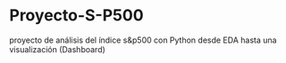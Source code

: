 # Proyecto-S-P500
proyecto de análisis del índice s&amp;p500 con Python desde EDA hasta una visualización (Dashboard)
